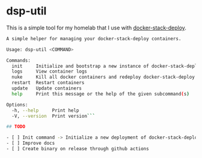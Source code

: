 # dsp-util 

This is a simple tool for my homelab that I use with [docker-stack-deploy](https://github.com/wez/docker-stack-deploy).

```bash
A simple helper for managing your docker-stack-deploy containers.

Usage: dsp-util <COMMAND>

Commands:
  init     Initialize and bootstrap a new instance of docker-stack-deploy
  logs     View container logs
  nuke     Kill all docker containers and redeploy docker-stack-deploy
  restart  Restart containers
  update   Update containers
  help     Print this message or the help of the given subcommand(s)

Options:
  -h, --help     Print help
  -V, --version  Print version```

## TODO

- [ ] Init command -> Initialize a new deployment of docker-stack-deploy.
- [ ] Improve docs
- [ ] Create binary on release through github actions
